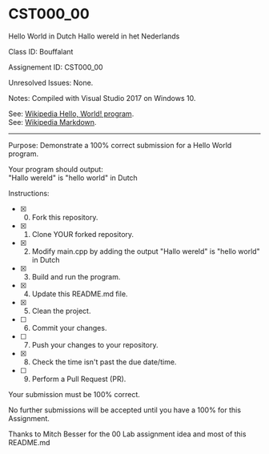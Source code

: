 # CST000_00
Hello World in Dutch
Hallo wereld in het Nederlands

Class ID: Bouffalant

Assignement ID: CST000_00

Unresolved Issues:  None. 

Notes: Compiled with Visual Studio 2017 on Windows 10. 

See: [Wikipedia Hello, World! program](https://en.wikipedia.org/wiki/%22Hello,_World!%22_program).  
See: [Wikipedia Markdown](https://en.wikipedia.org/wiki/Markdown).

---

Purpose: Demonstrate a 100% correct submission for a Hello World program. 

Your program should output:  
     "Hallo wereld" is "hello world" in Dutch

Instructions: 

- [x] 0. Fork this repository.  
- [x] 1. Clone YOUR forked repository.  
- [x] 2. Modify main.cpp by adding the output "Hallo wereld" is "hello world" in Dutch
- [x] 3. Build and run the program.  
- [x] 4. Update this README.md file.  
- [x] 5. Clean the project.  
- [ ] 6. Commit your changes.  
- [ ] 7. Push your changes to your repository. 
- [x] 8. Check the time isn't past the due date/time. 
- [ ] 9. Perform a Pull Request (PR). 

Your submission must be 100% correct. 

No further submissions will be accepted until you have a 100% for this Assignment. 

Thanks to Mitch Besser for the 00 Lab assignment idea and most of this README.md
